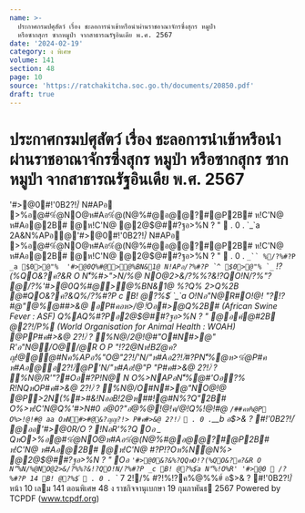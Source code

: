 ```yaml
---
name: >-
  ประกาศกรมปศุสัตว์ เรื่อง ชะลอการนำเข้าหรือนำผ่านราชอาณาจักรซึ่งสุกร หมูป่า
  หรือซากสุกร ซากหมูป่า จากสาธารณรัฐอินเดีย พ.ศ. 2567
date: '2024-02-19'
category: ง พิเศษ
volume: 141
section: 48
page: 10
source: 'https://ratchakitcha.soc.go.th/documents/20850.pdf'
draft: true
---
```


# ประกาศกรมปศุสัตว์ เรื่อง ชะลอการนำเข้าหรือนำผ่านราชอาณาจักรซึ่งสุกร หมูป่า หรือซากสุกร ซากหมูป่า จากสาธารณรัฐอินเดีย พ.ศ. 2567

'#>@0#!'0B2?!/์ N#APอ >%อ@#%ํ@NO@ห#Aอ%ํ@(N@%#@อ@@?#@P2B# ห!C'N@ ห#Aอ@2B# @ห!C'N@ @2@$@##?ฐอ>%N ? "  . 0 . `_`a 2A&N%APอ@'#>@0#!'0B2?!/์ N#APอ >%อ@#%ํ@NO@ห#Aอ%ํ@(N@%#@อ@@?#@P2B# ห!C'N@ ห#Aอ@2B# @ห!C'N@ @2@$@##?ฐอ>%N ? "  . 0 . `_`` %/?%#?P _a $0>@"% `_`` '#>@0Q%#@>@%BN&1@ N!APอ/?%#?P `^ $0>@"% `_`` !?(%QO&?ค?&R O N'็%#>">N/%@ NO@2>&/?%%?&!?QO!N/?%"? @/?%'#>@0Q%#@>@%BN&1@ %?Q% 2>Q%2B @#QO&?ค?&Q%/?%#?P _c B! @?%$์ `_`a O!Nอ"N@R#O!@! "?!?#@"@%@##>&@ อP#คอห>/@!์Oอ#>@Q%2B# (African Swine Fever : ASF) Q%AQ%#?Pอ2@$@##?ฐอ>%N ? " @อค์@#2B @2?!/์P% (World Organisation for Animal Health : WOAH) @PP#ค#>&@ 2?!/์ ? %N@/2@!@#"O#N#>@" R'อ"N@/O@/@R O P "!?2@Nห!B2ํ@ค?ญ!@@@#Nค%APอ%"O@"2?!/์'N/"ห#Aอ2?!/์#?PN'็%@ห>%ํ@P#ค ห#Aอ@อ2?!/์@P'N/"ห#Aอ!@"P "P#ค#>&@ 2?!/์ ? %N@/R'"?#Oอ#?P!N@ N O%>NAPอN'็%@#'Oอ?% R!NQหOP#ค#>&@ 2?!/์ ? %N@/O#N#>@"NO@!@ @P>2N(%#>#&!NออB!2@ห##!@#N%?Q"2B# O%>ห!C'N@Q%'#>N#0 อ@0?"อํ@%@!@!ค/@!Q%!@!#@ ` /##คห%@P O%>!@!#@ aa OหN#>#@&?ญญ?!> P#ค#>&@ 2?!/์  . 0 . `__b อ$>& ? #!'0B2?!/์ @ออ'#>@0R/O ? !NอR'%?Q Oอ _ QหO>%อ@#%ํ@NO@ห#Aอ%ํ@(N@%#@อ@@?#@P2B# ห!C'N@ ห#Aอ@2B# @ห!C'N@ #?P!?Oห%Nํ@N%> @2@$@##?ฐอ>%N ? " Oอ ` '#>@0&?&%?QQหO!?(%QO&?ค?&R O N'็%N/%@NO@2>&/?%%?&!?QO!N/?%#?P _c B! @?%$์ `_`a N'็%!O%R' '#>@0  /?%#?P 14 B! @?%$์  . 0 . `_` 7 2!/% #?!%!?ค%@%%#์ อ$>& ? #!'0B2?!/์ หน้า 10 เลม 141 ตอนพิเศษ 48 ง ราชกิจจานุเบกษา 19 กุมภาพันธ 2567 Powered by TCPDF (www.tcpdf.org)
